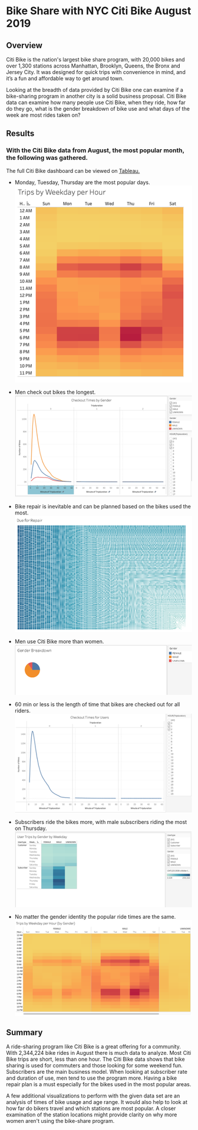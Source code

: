 # Bike Share with NYC Citi Bike August 2019

## Overview
Citi Bike is the nation's largest bike share program, with 20,000 bikes and over 1,300 stations across Manhattan, Brooklyn, Queens, the Bronx and Jersey City. It was designed for quick trips with convenience in mind, and it’s a fun and affordable way to get around town.

Looking at the breadth of data provided by Citi Bike one can examine if a bike-sharing program in another city is a solid business proposal. Citi Bike data can examine how many people use Citi Bike, when they ride, how far do they go, what is the gender breakdown of bike use and what days of the week are most rides taken on?

## Results
### With the Citi Bike data from August, the most popular month, the following was gathered.
The full Citi Bike dashboard can be viewed on [Tableau.](https://public.tableau.com/views/NYCBikeSharing_16318093809900/NYCCitBikeStory?:language=en-US&publish=yes&:display_count=n&:origin=viz_share_link)

* Monday, Tuesday, Thursday are the most popular days.
![trips_byweekday.png](images/trips_byweekday.png)

* Men check out bikes the longest.
![checkouttimes_bygender.png](images/checkouttimes_bygender.png)

* Bike repair is inevitable and can be planned based on the bikes used the most. 
![repair.png](images/repair.png)

* Men use Citi Bike more than women.
![genderbreakdown.png](images/genderbreakdown.png)

* 60 min or less is the length of time that bikes are checked out for all riders.
![checkouttimes_allusers.png](images/checkouttimes_allusers.png)

* Subscribers ride the bikes more, with male subscribers riding the most on Thursday.
![trips_bycustomer.png](images/trips_bycustomer.png)

* No matter the gender identity the popular ride times are the same.
![trips_byweekday_bygender.png](images/trips_byweekday_bygender.png)

## Summary
A ride-sharing program like Citi Bike is a great offering for a community. With 2,344,224 bike rides in August there is much data to analyze. Most Citi Bike trips are short, less than one hour. The Citi Bike data shows that bike sharing is used for commuters and those looking for some weekend fun. Subscribers are the main business model. When looking at subscriber rate and duration of use, men tend to use the program more. Having a bike repair plan is a must especially for the bikes used in the most popular areas.

A few additional visualizations to perform with the given data set are an analysis of times of bike usage and age range. It would also help to look at how far do bikers travel and which stations are most popular. A closer examination of the station locations might provide clarity on why more women aren't using the bike-share program.